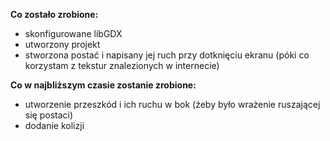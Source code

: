 **Co zostało zrobione:**
- skonfigurowane libGDX
- utworzony projekt
- stworzona postać i napisany jej ruch przy dotknięciu ekranu (póki co korzystam z tekstur znalezionych w internecie)

**Co w najbliższym czasie zostanie zrobione:**
- utworzenie przeszkód i ich ruchu w bok (żeby było wrażenie ruszającej się postaci)
- dodanie kolizji
